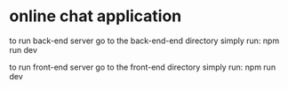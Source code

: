 # online chat application

to run back-end server go to the back-end-end directory simply run:
npm run dev

to run front-end server go to the front-end directory simply run:
npm run dev
